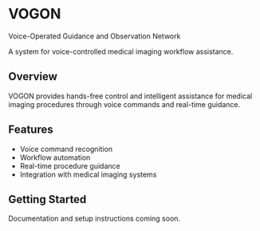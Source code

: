 # VOGON

Voice-Operated Guidance and Observation Network

A system for voice-controlled medical imaging workflow assistance.

## Overview

VOGON provides hands-free control and intelligent assistance for medical imaging procedures through voice commands and real-time guidance.

## Features

- Voice command recognition
- Workflow automation
- Real-time procedure guidance
- Integration with medical imaging systems

## Getting Started

Documentation and setup instructions coming soon.